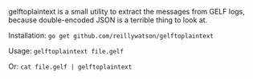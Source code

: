 gelftoplaintext is a small utility to extract the messages from GELF logs, because double-encoded JSON is a terrible thing to look at.

Installation:
`go get github.com/reillywatson/gelftoplaintext`

Usage:
`gelftoplaintext file.gelf`

Or:
`cat file.gelf | gelftoplaintext`

